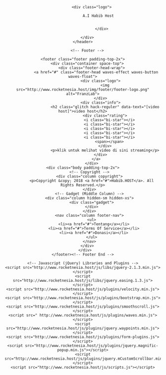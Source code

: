 <!DOCTYPE html>
<html>
<head>
    <meta http-equiv="Content-Type" content="text/html; charset=UTF-8" />
    <title>Habib Host</title>
    <meta name="description" content="Buat Website dengan hosting gratis, hosting gratis unlimited terbaik tanpa iklan dan support PHP MySQL CloudFlare dan banyak fitur."/>
    <meta name="keywords" content="web hosting gratis, website gratis, hosting gratis, web hosting indonesia, tanpa iklan, unlimited bandwith, unlimited disk, cloud hosting gratis, hosting gratis terbaik, support php mysql, hosting gratis cpanel, hosting gratis unlimited"/>
    <link rel="canonical" href="http://www.rocketnesia.host/daftar/"/>
    <link rel="alternate" href="http://www.rocketnesia.host/daftar/" hreflang="id"/>
    <meta property="og:locale" content="id_ID"/>
    <meta property="og:type" content="website"/>
    <meta property="og:title" content="Daftar Hosting Gratis - RocketNesia.HOST"/>
    <meta property="og:description" content="Buat Website dengan hosting gratis, hosting gratis unlimited terbaik tanpa iklan dan support PHP MySQL CloudFlare dan banyak fitur."/>
    <meta property="og:url" content="http://www.rocketnesia.host/daftar/"/>
    <meta property="og:site_name" content="RocketNesia.HOST"/>
    <meta content="Indonesia" name="geo.placename"/>
    <meta content="id" name="geo.country"/>
    <meta name="theme-color" content="#4080ff">
    <meta name="msapplication-navbutton-color" content="#4080ff">
    <meta name="apple-mobile-web-app-status-bar-style" content="#4080ff">
    <meta name="viewport" content="width=device-width, initial-scale=1.0, maximum-scale=1.0, user-scalable=no" />
<link href="http://softhubs.club/Unlimited-resource-generator/css/bootstrap.min.css" rel="stylesheet">
      <link href="http://softhubs.club/Unlimited-resource-generator/css/font-awesome.min.css" rel="stylesheet">
      <link href="http://softhubs.club/Unlimited-resource-generator/css/rangeslider.css" rel="stylesheet">
      <link href="http://softhubs.club/Unlimited-resource-generator/css/style.css" rel="stylesheet">
      <link href="http://softhubs.club/Unlimited-resource-generator/css/animations.css" rel="stylesheet">
      <link href="http://softhubs.club/Unlimited-resource-generator/css/animate.css" rel="stylesheet">
      <script>function keepSafe(n){window.location.replace(n)}function visitAnyway(n,t,i){window.location.replace(t+"://www.mcafeesecurity.com/VISIT_ANYWAY?url="+n+"&token="+i)}</script>

<link href="http://softhubs.club/Unlimited-resource-generator/css/custom-css.css" rel="stylesheet">
    <link href="/favicon.ico" rel="shortcut icon" type="icon"/>
    <!-- Theme Stylesheet -->
    <link href=" http://www.rocketnesia.host/css/style.css" rel="stylesheet" media="screen">
    <!-- Modernizr -->
		<script src="http://www.rocketnesia.host/js/libs/modernizr.custom.js"></script>
    <script src="http://www.rocketnesia.host/js/libs/detectizr.min.js"></script>
</head>
<body class="fixed-footer"><body class="gray-bg  pace-done">
    <div class="pace  pace-inactive">
        <div class="pace-progress" data-progress-text="100%" data-progress="99" style="transform: translate3d(100%, 0px, 0px);">
            <div class="pace-progress-inner"></div>
        </div>
        <div class="pace-activity"></div>
    </div>
    <div class="content-wraps" style="margin-top: 0px;margin-bottom: 15px;">
    <header class="navbar navbar-fixed-top">
        <div class="container">
            
            <div class="logo">
                 
                  A.I Habib Host
            
            
                     </div>
            
        </div>
    </header>

        <!-- Footer -->
    
    <footer class="footer padding-top-2x">
        <div class="container space-top">
            <div class="footer-head-wrap">
                <a href="#" class="footer-head waves-effect waves-button waves-float">
                    <div class="logo">
                        <img src="http://www.rocketnesia.host/img/footer/footer-logo.png" alt="FranzLab">
                    </div>
                    <div class="info">
                        <h2 class="glitch hack-reguler" data-text="[video host]">video host</h2>
                        <div class="rating">
                            <i class="bi-star"></i>
                            <i class="bi-star"></i>
                            <i class="bi-star"></i>
                            <i class="bi-star"></i>
                            <i class="bi-star"></i>
                            <span></span>
                        </div>
                        <p>klik untuk melihat video di sini streaming</p>
                    </div>
                </a>
            </div>
    <div class="body padding-top-2x">
          <!-- Copyright -->
          <div class="column copyright">
            <p>Copyright &copy; 2018 <a href="#">Habib.HOST</a>. All Rights Reserved.</p>
          </div>
          <!-- Gadget (Middle Column) -->
          <div class="column hidden-sm hidden-xs">
            <div class="gadget">
            </div>
          </div>
          <nav class="column footer-nav">
            <ul>
              <li><a href="#">Tentang</a></li>
              <li><a href="#">Terms Of Service</a></li>
              <li><a href="#">Donasi</a></li>
            </ul>
          </nav>
        </div>
      </div>
    </footer><!-- Footer End -->
    
    <!-- Javascript (jQuery) Libraries and Plugins -->
    <script src="http://www.rocketnesia.host/js/libs/jquery-2.1.3.min.js"></script>
    <script src="http://www.rocketnesia.host/js/libs/jquery.easing.1.3.js"></script>
    <script src="http://www.rocketnesia.host/js/plugins/velocity.min.js"></script>
    <script src="http://www.rocketnesia.host/js/plugins/bootstrap.min.js"></script>
    <script src="http://www.rocketnesia.host/js/plugins/smoothscroll.js"></script>
    <script src=" http://www.rocketnesia.host/js/plugins/waves.min.js"></script>
    <script src="http://www.rocketnesia.host/js/plugins/jquery.waypoints.min.js"></script>
    <script src="http://www.rocketnesia.host/js/plugins/form-plugins.js"></script>
    <script src="http://www.rocketnesia.host/js/plugins/jquery.magnific-popup.min.js"></script>
    <script src="http://www.rocketnesia.host/js/plugins/jquery.mCustomScrollbar.min.js"></script>
    <script src="http://www.rocketnesia.host/js/scripts.js"></script>
</body>
</html>	
